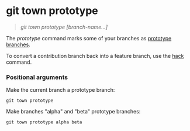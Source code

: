 # git town prototype

> _git town prototype [branch-name...]_

The _prototype_ command marks some of your branches as
[prototype branches](../branch-types.md#prototype-branches).

To convert a contribution branch back into a feature branch, use the
[hack](hack.md) command.

### Positional arguments

Make the current branch a prototype branch:

```fish
git town prototype
```

Make branches "alpha" and "beta" prototype branches:

```fish
git town prototype alpha beta
```
